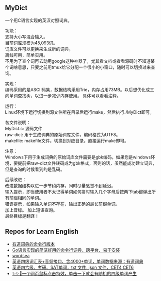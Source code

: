 MyDict
---------------------------------------

一个用C语言实现的英汉对照词典。

功能：    
支持大小写混合输入。    
目前词库规模为45,093词。   
词库文件可以更换来生成新的词典。   
离线可用，简单实用。   
不用为了查个词再去动用google这种神器了，尤其看文档或者看源码时不知道某个词啥意思，只要之前用tmux给它分配一个很小的小窗口，随时可以切换过来查询。

实现：  
编码采用的是ASCII码集，数据结构采用Trie，内存占用73MB。以后想优化成三向单词查找树，以进一步减少内存使用。
具体可以看看注释。

运行：   
Linux环境下运行切换到源文件所在目录后运行make，然后执行./MyDict即可。

各文件说明：   
MyDict.c: 源码文件    
raw-dict: 用于生成词典的原始词库文件，编码格式为UTF8。   
makefile: makefile文件，切换到对应目录，直接运行make即可。   

注意：  
Windows下用于生成词典的原始词库文件需要是gbk编码，如果您是windows环境，要提前把raw-dict文件转码成为gbk格式，否则的话，虽然能成功建立词典，但是查询的时候看到的是乱码。

后续改进：     
改进数据结构以进一步节约内存，同时尽量感觉不到延迟。  
输入提示，即当使用者不太记得单词如何拼时输入几个字母后按两下tab键弹出所有前缀相同的单词。   
错误提示，如果输入单词不存在，输出正确的最长前缀单词。   
加上音标。
加上短语查询。   
最终目标是翻译！

## Repos for Learn English

- [有道词典的命令行版本](https://github.com/ChestnutHeng/Wudao-dict)
- [Go语言实现的简洁好用的命令行词典，跨平台、易于安装](https://github.com/Karmenzind/kd)
- [wordsea](https://github.com/vxiaozhi/wordsea)
- [英语四级词汇表+音频接口、含4000+单词，单词数据来源：有道词典](https://github.com/mihu915/cet4_dict)
- [英语四六级、考研、SAT单词，txt 文件, json 文件，CET4 CET6](https://github.com/KyleBing/english-vocabulary)
- [✨✨🎏一个网页鼠标点击特效，单击一下就会有随机的四级单词产生](https://github.com/flymysql/CET4-Mouse-click-effects)
